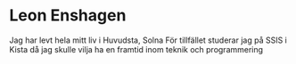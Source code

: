 # Leon Enshagen
Jag har levt hela mitt liv i Huvudsta, Solna
För tillfället studerar jag på SSIS i Kista då jag skulle vilja ha en framtid inom teknik och programmering
